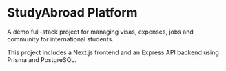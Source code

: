 # StudyAbroad Platform

A demo full-stack project for managing visas, expenses, jobs and community for international students.

This project includes a Next.js frontend and an Express API backend using Prisma and PostgreSQL.
